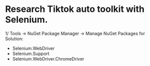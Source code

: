 # Research Tiktok auto toolkit with Selenium.
1/ Tools -> NuGet Package Manager -> Manage NuGet Packages for Solution:
  + Selenium.WebDriver
  + Selenium.Support
  + Selenium.WebDriver.ChromeDriver

